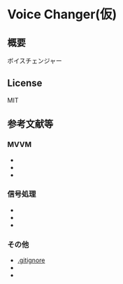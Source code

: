 # Voice Changer(仮)

## 概要
ボイスチェンジャー

## License
MIT

## 参考文献等

### MVVM
- 
- 
- 

### 信号処理
-
-
-

### その他
- [.gitignore](https://github.com/github/gitignore)
-
-